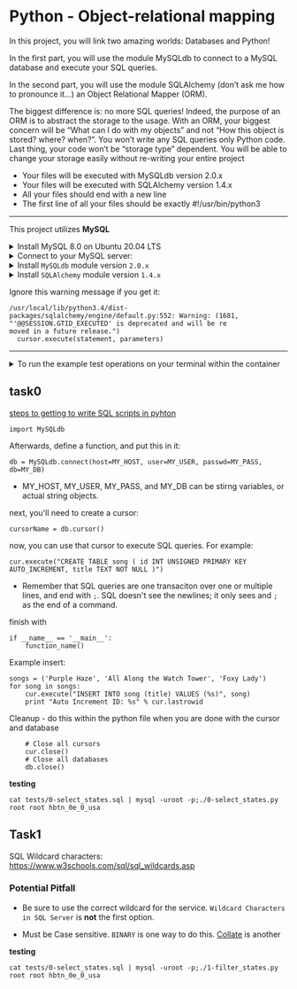 # Python - Object-relational mapping

In this project, you will link two amazing worlds: Databases and Python!

In the first part, you will use the module MySQLdb to connect to a MySQL database and execute your SQL queries.

In the second part, you will use the module SQLAlchemy (don’t ask me how to pronounce it…) an Object Relational Mapper (ORM).

The biggest difference is: no more SQL queries! Indeed, the purpose of an ORM is to abstract the storage to the usage. With an ORM, your biggest concern will be “What can I do with my objects” and not “How this object is stored? where? when?”. You won’t write any SQL queries only Python code. Last thing, your code won’t be “storage type” dependent. You will be able to change your storage easily without re-writing your entire project


* Your files will be executed with MySQLdb version 2.0.x
* Your files will be executed with SQLAlchemy version 1.4.x
* All your files should end with a new line
* The first line of all your files should be exactly #!/usr/bin/python3
----

This project utilizes **MySQL**


<details>
    <summary>
        Install MySQL 8.0 on Ubuntu 20.04 LTS
    </summary>
        $ sudo apt update
        $ sudo apt install mysql-server
        ...
        $ mysql --version
        mysql  Ver 8.0.25-0ubuntu0.20.04.1 for Linux on x86_64 ((Ubuntu))
        $
</details>

<details>
    <summary>
        Connect to your MySQL server:
    </summary>

    $ sudo mysql
    Welcome to the MySQL monitor.  Commands end with ; or \g.
    Your MySQL connection id is 11
    Server version: 8.0.25-0ubuntu0.20.04.1 (Ubuntu)

    Copyright (c) 2000, 2021, Oracle and/or its affiliates.

    Oracle is a registered trademark of Oracle Corporation and/or its
    affiliates. Other names may be trademarks of their respective
    owners.

    Type 'help;' or '\h' for help. Type '\c' to clear the current input statement.

    mysql>
    mysql> quit
    Bye
    $
</details>

<details>
    <summary>
        Install <code>MySQLdb</code> module version <code>2.0.x</code>
    </summary>
For installing MySQLdb, you need to have MySQL installed.
<br>
    $ sudo apt-get install python3-dev
    $ sudo apt-get install libmysqlclient-dev
    $ sudo apt-get install zlib1g-dev
    $ sudo pip3 install mysqlclient
    ...
    $ python3
    >>> import MySQLdb
    >>> MySQLdb.version_info
    (2, 0, 3, 'final', 0)

</details>

<details>
    <summary>
        Install <code>SQLAlchemy</code> module version <code>1.4.x</code>
    </summary>
    $ sudo pip3 install SQLAlchemy
    ...
    $ python3
    >>> import sqlalchemy
    >>> sqlalchemy.__version__
    '1.4.22'

</details>

Ignore this warning message if you get it:

    /usr/local/lib/python3.4/dist-packages/sqlalchemy/engine/default.py:552: Warning: (1681, "'@@SESSION.GTID_EXECUTED' is deprecated and will be re
    moved in a future release.")
      cursor.execute(statement, parameters)

----

<details>
    <summary>
        To run the example test operations on your terminal within the container
    </summary>
    run
    <code>service mysql start</code><br>

your password can be skipped (Enter key) through

</details>


## task0

[steps to getting to write SQL scripts in pyhton](https://www.mikusa.com/python-mysql-docs/connection.html)

`import MySQLdb`

Afterwards, define a function, and put this in it:

`db = MySQLdb.connect(host=MY_HOST, user=MY_USER, passwd=MY_PASS, db=MY_DB)`

* MY_HOST, MY_USER, MY_PASS, and MY_DB can be stirng variables, or actual string objects.

next, you'll need to create a cursor:

`cursorName = db.cursor()`

now, you can use that cursor to execute SQL queries. For example:

`cur.execute("CREATE TABLE song ( id INT UNSIGNED PRIMARY KEY AUTO_INCREMENT, title TEXT NOT NULL )")`

* Remember that SQL queries are one transaciton over one or multiple lines, and end with `;`. SQL doesn't see the newlines; it only sees and `;` as the end of a command.

finish with

```
if __name__ == '__main__':
    function_name()
```

Example insert:

    songs = ('Purple Haze', 'All Along the Watch Tower', 'Foxy Lady')
    for song in songs:
        cur.execute("INSERT INTO song (title) VALUES (%s)", song)
        print "Auto Increment ID: %s" % cur.lastrowid

Cleanup - do this within the python file when you are done with the cursor and database
```
    # Close all cursors
    cur.close()
    # Close all databases
    db.close()
```

**testing**

`cat tests/0-select_states.sql | mysql -uroot -p;./0-select_states.py root root hbtn_0e_0_usa`

## Task1

SQL Wildcard characters: https://www.w3schools.com/sql/sql_wildcards.asp

### Potential Pitfall

* Be sure to use the correct wildcard for the service. `Wildcard Characters in SQL Server` is **not** the first option.

* Must be Case sensitive. `BINARY` is one way to do this. [Collate](https://stackoverflow.com/questions/14962419/is-the-like-operator-case-sensitive-with-sql-server) is another

**testing**

`cat tests/0-select_states.sql | mysql -uroot -p;./1-filter_states.py root root hbtn_0e_0_usa`

